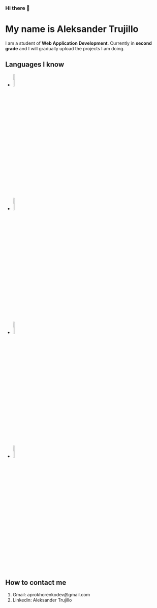 
### Hi there 👋

<h1 text-align:center>My name is Aleksander Trujillo</h1>

<p>
  I am a student of <strong>Web Application Development</strong>. Currently in <strong>second grade</strong> and I will gradually upload the projects I am doing.
</p>

<h2  text-align:center>Languages ​​I know</h2>
<ul>
  <li><img src="https://byspel.com/wp-content/uploads/2018/05/Java-Logo.jpg" width=10% heigth=10%"></li>
  <li><img src="https://cdn.icon-icons.com/icons2/2415/PNG/512/postgresql_original_wordmark_logo_icon_146392.png" width=10% heigth=10%"></li>
  <li><img src="https://play-lh.googleusercontent.com/TzsxB3RFCBKOObTn0sw9jMHx3jwwULx9_1ig1kVDdOCUcuYFJFY3Eqzm8y7IjdhXr9I" width=10% heigth=10%></li>
  <li><img src="https://cdn-icons-png.flaticon.com/512/528/528261.png" width=10% heigth=10%></li>
</ul>

<h2  text-align:center>How to contact me</h2>
<ol>
  <li>Gmail: aprokhorenkodev@gmail.com</li>
  <li>Linkedin: Aleksander Trujillo</li>
</ol>
